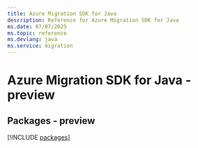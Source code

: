 ```yaml
---
title: Azure Migration SDK for Java
description: Reference for Azure Migration SDK for Java
ms.date: 07/07/2025
ms.topic: reference
ms.devlang: java
ms.service: migration
---
```

# Azure Migration SDK for Java - preview
## Packages - preview
[!INCLUDE [packages](migration-index.md)]